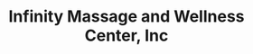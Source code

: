---
title: "Infinity Massage and Wellness Center, Inc"
url: /lake-in-the-hills/infinity-massage-and-wellness-center-inc/
shop: Massage
---